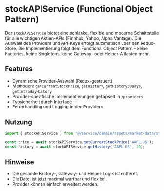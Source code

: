 # stockAPIService (Functional Object Pattern)

Der `stockAPIService` bietet eine schlanke, flexible und moderne Schnittstelle für alle wichtigen Aktien-APIs (Finnhub, Yahoo, Alpha Vantage). Die Auswahl des Providers und API-Keys erfolgt automatisch über den Redux-Store. Die Implementierung folgt dem Functional Object Pattern – keine Factories, keine Singletons, keine Gateway- oder Helper-Altlasten mehr.

## Features
- Dynamische Provider-Auswahl (Redux-gesteuert)
- Methoden: `getCurrentStockPrice`, `getHistory`, `getHistory30Days`, `getIntradayHistory`
- Provider-spezifische Implementierungen gekapselt in `/providers`
- Typsicherheit durch Interface
- Fehlerhandling und Logging in den Providern

## Nutzung
```typescript
import { stockAPIService } from '@/service/domain/assets/market-data/stockAPIService';

const price = await stockAPIService.getCurrentStockPrice('AAPL.US');
const history = await stockAPIService.getHistory('AAPL.US', 30);
```

## Hinweise
- Die gesamte Factory-, Gateway- und Helper-Logik ist entfernt.
- Die Datei ist jetzt maximal wartbar und flexibel.
- Provider können einfach erweitert werden.
